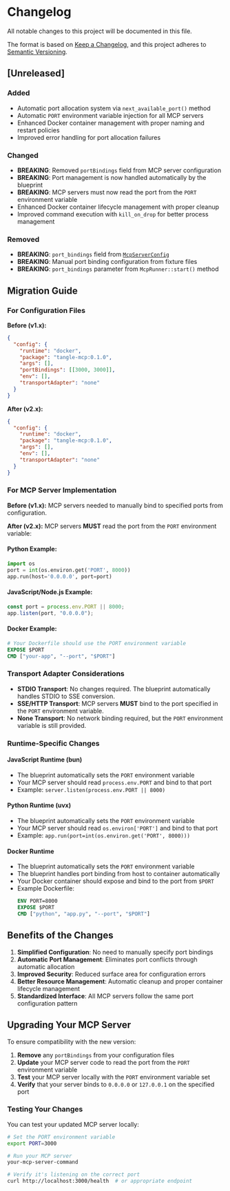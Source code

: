 # Changelog

All notable changes to this project will be documented in this file.

The format is based on [Keep a Changelog](https://keepachangelog.com/en/1.0.0/),
and this project adheres to [Semantic Versioning](https://semver.org/spec/v2.0.0.html).

## [Unreleased]

### Added

- Automatic port allocation system via `next_available_port()` method
- Automatic `PORT` environment variable injection for all MCP servers
- Enhanced Docker container management with proper naming and restart policies
- Improved error handling for port allocation failures

### Changed

- **BREAKING**: Removed `portBindings` field from MCP server configuration
- **BREAKING**: Port management is now handled automatically by the blueprint
- **BREAKING**: MCP servers must now read the port from the `PORT` environment variable
- Enhanced Docker container lifecycle management with proper cleanup
- Improved command execution with `kill_on_drop` for better process management

### Removed

- **BREAKING**: `port_bindings` field from [`McpServerConfig`](blueprint/src/lib.rs:38)
- **BREAKING**: Manual port binding configuration from fixture files
- **BREAKING**: `port_bindings` parameter from `McpRunner::start()` method

## Migration Guide

### For Configuration Files

**Before (v1.x):**

```json
{
  "config": {
    "runtime": "docker",
    "package": "tangle-mcp:0.1.0",
    "args": [],
    "portBindings": [[3000, 3000]],
    "env": [],
    "transportAdapter": "none"
  }
}
```

**After (v2.x):**

```json
{
  "config": {
    "runtime": "docker",
    "package": "tangle-mcp:0.1.0",
    "args": [],
    "env": [],
    "transportAdapter": "none"
  }
}
```

### For MCP Server Implementation

**Before (v1.x):**
MCP servers needed to manually bind to specified ports from configuration.

**After (v2.x):**
MCP servers **MUST** read the port from the `PORT` environment variable:

#### Python Example:

```python
import os
port = int(os.environ.get('PORT', 8000))
app.run(host='0.0.0.0', port=port)
```

#### JavaScript/Node.js Example:

```javascript
const port = process.env.PORT || 8000;
app.listen(port, "0.0.0.0");
```

#### Docker Example:

```dockerfile
# Your Dockerfile should use the PORT environment variable
EXPOSE $PORT
CMD ["your-app", "--port", "$PORT"]
```

### Transport Adapter Considerations

- **STDIO Transport**: No changes required. The blueprint automatically handles STDIO to SSE conversion.
- **SSE/HTTP Transport**: MCP servers **MUST** bind to the port specified in the `PORT` environment variable.
- **None Transport**: No network binding required, but the `PORT` environment variable is still provided.

### Runtime-Specific Changes

#### JavaScript Runtime (bun)

- The blueprint automatically sets the `PORT` environment variable
- Your MCP server should read `process.env.PORT` and bind to that port
- Example: `server.listen(process.env.PORT || 8000)`

#### Python Runtime (uvx)

- The blueprint automatically sets the `PORT` environment variable
- Your MCP server should read `os.environ['PORT']` and bind to that port
- Example: `app.run(port=int(os.environ.get('PORT', 8000)))`

#### Docker Runtime

- The blueprint automatically sets the `PORT` environment variable
- The blueprint handles port binding from host to container automatically
- Your Docker container should expose and bind to the port from `$PORT`
- Example Dockerfile:
  ```dockerfile
  ENV PORT=8000
  EXPOSE $PORT
  CMD ["python", "app.py", "--port", "$PORT"]
  ```

## Benefits of the Changes

1. **Simplified Configuration**: No need to manually specify port bindings
2. **Automatic Port Management**: Eliminates port conflicts through automatic allocation
3. **Improved Security**: Reduced surface area for configuration errors
4. **Better Resource Management**: Automatic cleanup and proper container lifecycle management
5. **Standardized Interface**: All MCP servers follow the same port configuration pattern

## Upgrading Your MCP Server

To ensure compatibility with the new version:

1. **Remove** any `portBindings` from your configuration files
2. **Update** your MCP server code to read the port from the `PORT` environment variable
3. **Test** your MCP server locally with the `PORT` environment variable set
4. **Verify** that your server binds to `0.0.0.0` or `127.0.0.1` on the specified port

### Testing Your Changes

You can test your updated MCP server locally:

```bash
# Set the PORT environment variable
export PORT=3000

# Run your MCP server
your-mcp-server-command

# Verify it's listening on the correct port
curl http://localhost:3000/health  # or appropriate endpoint
```
